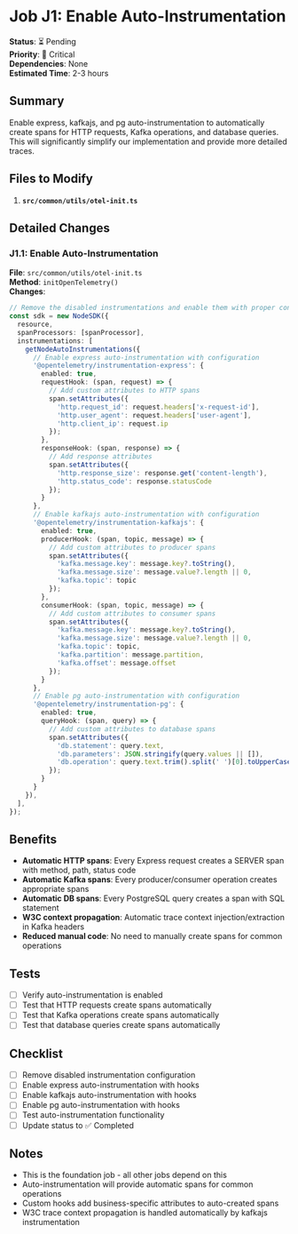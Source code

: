 # Job J1: Enable Auto-Instrumentation

**Status**: ⏳ Pending  
**Priority**: 🔴 Critical  
**Dependencies**: None  
**Estimated Time**: 2-3 hours

## Summary
Enable express, kafkajs, and pg auto-instrumentation to automatically create spans for HTTP requests, Kafka operations, and database queries. This will significantly simplify our implementation and provide more detailed traces.

## Files to Modify
1. **`src/common/utils/otel-init.ts`**

## Detailed Changes

### J1.1: Enable Auto-Instrumentation
**File**: `src/common/utils/otel-init.ts`  
**Method**: `initOpenTelemetry()`  
**Changes**:
```typescript
// Remove the disabled instrumentations and enable them with proper configuration
const sdk = new NodeSDK({
  resource,
  spanProcessors: [spanProcessor],
  instrumentations: [
    getNodeAutoInstrumentations({
      // Enable express auto-instrumentation with configuration
      '@opentelemetry/instrumentation-express': {
        enabled: true,
        requestHook: (span, request) => {
          // Add custom attributes to HTTP spans
          span.setAttributes({
            'http.request_id': request.headers['x-request-id'],
            'http.user_agent': request.headers['user-agent'],
            'http.client_ip': request.ip
          });
        },
        responseHook: (span, response) => {
          // Add response attributes
          span.setAttributes({
            'http.response_size': response.get('content-length'),
            'http.status_code': response.statusCode
          });
        }
      },
      // Enable kafkajs auto-instrumentation with configuration
      '@opentelemetry/instrumentation-kafkajs': {
        enabled: true,
        producerHook: (span, topic, message) => {
          // Add custom attributes to producer spans
          span.setAttributes({
            'kafka.message.key': message.key?.toString(),
            'kafka.message.size': message.value?.length || 0,
            'kafka.topic': topic
          });
        },
        consumerHook: (span, topic, message) => {
          // Add custom attributes to consumer spans
          span.setAttributes({
            'kafka.message.key': message.key?.toString(),
            'kafka.message.size': message.value?.length || 0,
            'kafka.topic': topic,
            'kafka.partition': message.partition,
            'kafka.offset': message.offset
          });
        }
      },
      // Enable pg auto-instrumentation with configuration
      '@opentelemetry/instrumentation-pg': {
        enabled: true,
        queryHook: (span, query) => {
          // Add custom attributes to database spans
          span.setAttributes({
            'db.statement': query.text,
            'db.parameters': JSON.stringify(query.values || []),
            'db.operation': query.text.trim().split(' ')[0].toUpperCase()
          });
        }
      }
    }),
  ],
});
```

## Benefits
- **Automatic HTTP spans**: Every Express request creates a SERVER span with method, path, status code
- **Automatic Kafka spans**: Every producer/consumer operation creates appropriate spans
- **Automatic DB spans**: Every PostgreSQL query creates a span with SQL statement
- **W3C context propagation**: Automatic trace context injection/extraction in Kafka headers
- **Reduced manual code**: No need to manually create spans for common operations

## Tests
- [ ] Verify auto-instrumentation is enabled
- [ ] Test that HTTP requests create spans automatically
- [ ] Test that Kafka operations create spans automatically
- [ ] Test that database queries create spans automatically

## Checklist
- [ ] Remove disabled instrumentation configuration
- [ ] Enable express auto-instrumentation with hooks
- [ ] Enable kafkajs auto-instrumentation with hooks
- [ ] Enable pg auto-instrumentation with hooks
- [ ] Test auto-instrumentation functionality
- [ ] Update status to ✅ Completed

## Notes
- This is the foundation job - all other jobs depend on this
- Auto-instrumentation will provide automatic spans for common operations
- Custom hooks add business-specific attributes to auto-created spans
- W3C trace context propagation is handled automatically by kafkajs instrumentation
